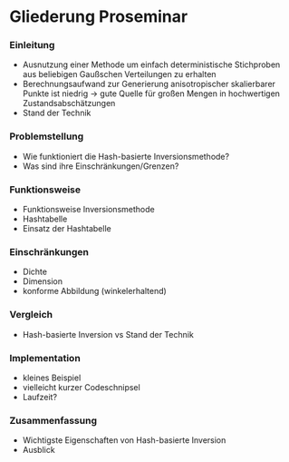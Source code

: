 # Gliederung Proseminar

### Einleitung
+ Ausnutzung einer Methode um einfach deterministische Stichproben aus beliebigen Gaußschen Verteilungen zu erhalten
+ Berechnungsaufwand zur Generierung anisotropischer skalierbarer Punkte ist niedrig -> gute Quelle für großen Mengen in hochwertigen Zustandsabschätzungen
+ Stand der Technik

### Problemstellung
+ Wie funktioniert die Hash-basierte Inversionsmethode?
+ Was sind ihre Einschränkungen/Grenzen?

### Funktionsweise
+ Funktionsweise Inversionsmethode
+ Hashtabelle
+ Einsatz der Hashtabelle

### Einschränkungen
+ Dichte
+ Dimension
+ konforme Abbildung (winkelerhaltend)

### Vergleich
+ Hash-basierte Inversion vs Stand der Technik

### Implementation
+ kleines Beispiel
+ vielleicht kurzer Codeschnipsel
+ Laufzeit?

### Zusammenfassung
+ Wichtigste Eigenschaften von Hash-basierte Inversion
+ Ausblick
